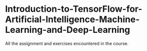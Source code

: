 # Introduction-to-TensorFlow-for-Artificial-Intelligence-Machine-Learning-and-Deep-Learning
All the assignment and exercises encountered in the course.
